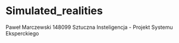 # Simulated_realities
Paweł Marczewski 148099
Sztuczna Insteligencja - Projekt Systemu Eksperckiego
